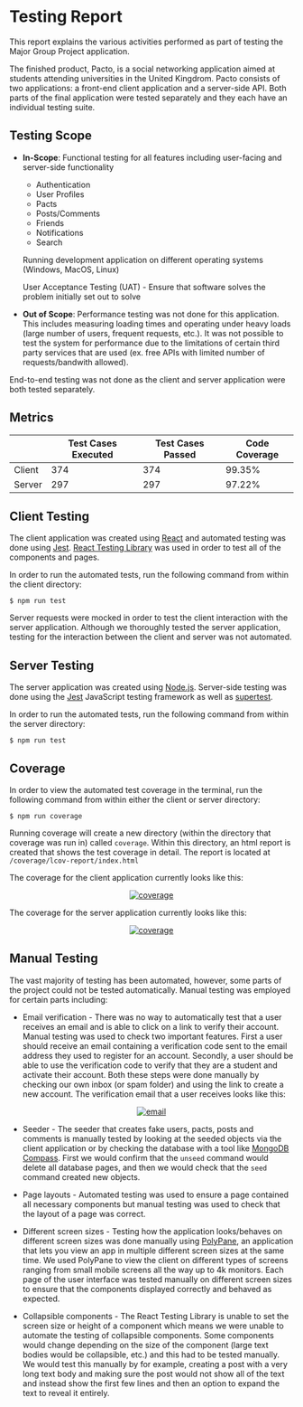 # Testing Report
This report explains the various activities performed as part of testing the Major Group Project application.

The finished product, Pacto, is a social networking application aimed at students attending universities in the United Kingdrom. Pacto consists of two applications: a front-end client application and a server-side API. Both parts of the final application were tested separately and they each have an individual testing suite. 

## Testing Scope
- **In-Scope**: Functional testing for all features including user-facing and server-side functionality
  - Authentication
  - User Profiles
  - Pacts
  - Posts/Comments
  - Friends
  - Notifications
  - Search
  
  Running development application on different operating systems (Windows, MacOS, Linux)
  
  User Acceptance Testing (UAT) - Ensure that  software solves the problem initially set out to solve
- **Out of Scope**: Performance testing was not done for this application. This includes measuring loading times and operating under heavy loads (large number of users, frequent requests, etc.). It was not possible to test the system for performance due to the limitations of certain third party services that are used (ex. free APIs with limited number of requests/bandwith allowed).

End-to-end testing was not done as the client and server application were both tested separately. 

## Metrics
|     | Test Cases Executed      | Test Cases Passed | Code Coverage |
| ----------- | ----------- | ----------- | ----------- |
| Client|  374  |  374     | 99.35% |
| Server | 297  |   297     | 97.22% |

## Client Testing
The client application was created using [React](https://reactjs.org/) and automated testing was done using [Jest](https://testing-library.com/docs/react-testing-library/intro). [React Testing Library](https://testing-library.com/docs/react-testing-library/intro/) was used in order to test all of the components and pages. 

In order to run the automated tests, run the following command from within the client directory:
```
$ npm run test
```

Server requests were mocked in order to test the client interaction with the server application. Although we thoroughly tested the server application, testing for the interaction between the client and server was not automated.

## Server Testing
The server application was created using [Node.js](https://nodejs.org/en/). Server-side testing was done using the [Jest](https://testing-library.com/docs/react-testing-library/intro) JavaScript testing framework as well as [supertest](https://www.npmjs.com/package/supertest).

In order to run the automated tests, run the following command from within the server directory:
```
$ npm run test
```

## Coverage
In order to view the automated test coverage in the terminal, run the following command from within either the client or server directory:
```
$ npm run coverage
```
Running coverage will create a new directory (within the directory that coverage was run in) called `coverage`. Within this directory, an html report is created that shows the test coverage in detail. The report is located at `/coverage/lcov-report/index.html`

The coverage for the client application currently looks like this:
<p align="center">
  <a href="coverage" rel="noopener sponsored" target="_blank"><img src="https://i.imgur.com/k2052tP.png" alt="coverage" title="Client Test Coverage" loading="lazy" /></a>
</p>

The coverage for the server application currently looks like this:
<p align="center">
  <a href="coverage" rel="noopener sponsored" target="_blank"><img src="https://i.imgur.com/HcxO7R3.png" alt="coverage" title="Server Test Coverage" loading="lazy" /></a>
</p>

## Manual Testing
The vast majority of testing has been automated, however, some parts of the project could not be tested automatically. Manual testing was employed for certain parts including:

- Email verification - There was no way to automatically test that a user receives an email and is able to click on a link to verify their account. Manual testing was used to check two important features. First a user should receive an email containing a verification code sent to the email address they used to register for an account. Secondly, a user should be able to use the verification code to verify that they are a student and activate their account. Both these steps were done manually by checking our own inbox (or spam folder) and using the link to create a new account. The verification email that a user receives looks like this: 
<p align="center">
  <a href="email" rel="noopener sponsored" target="_blank"><img src="https://i.imgur.com/YfPlrF2.png" alt="email" title="Verification Email" loading="lazy" /></a>
</p>
  
- Seeder - The seeder that creates fake users, pacts, posts and comments is manually tested by looking at the seeded objects via the client application or by checking the database with a tool like [MongoDB Compass](https://www.mongodb.com/products/compass). First we would confirm that the `unseed` command would delete all database pages, and then we would check that the `seed` command created new objects.

- Page layouts - Automated testing was used to ensure a page contained all necessary components but manual testing was used to check that the layout of a page was correct. 

- Different screen sizes - Testing how the application looks/behaves on different screen sizes was done manually using [PolyPane](https://polypane.app/), an application that lets you view an app in multiple different screen sizes at the same time. We used PolyPane to view the client on different types of screens ranging from small mobile screens all the way up to 4k monitors. Each page of the user interface was tested manually on different screen sizes to ensure that the components displayed correctly and behaved as expected.

- Collapsible components - The React Testing Library is unable to set the screen size or height of a component which means we were unable to automate the testing of collapsible components. Some components would change depending on the size of the component (large text bodies would be collapsible, etc.) and this had to be tested manually. We would test this manually by for example, creating a post with a very long text body and making sure the post would not show all of the text and instead show the first few lines and then an option to expand the text to reveal it entirely. 

